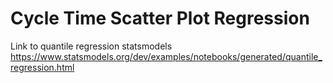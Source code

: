 # Cycle Time Scatter Plot Regression
 
 
Link to quantile regression statsmodels
https://www.statsmodels.org/dev/examples/notebooks/generated/quantile_regression.html
